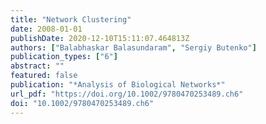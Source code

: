 ```yaml
---
title: "Network Clustering"
date: 2008-01-01
publishDate: 2020-12-10T15:11:07.464813Z
authors: ["Balabhaskar Balasundaram", "Sergiy Butenko"]
publication_types: ["6"]
abstract: ""
featured: false
publication: "*Analysis of Biological Networks*"
url_pdf: "https://doi.org/10.1002/9780470253489.ch6"
doi: "10.1002/9780470253489.ch6"
---
```


